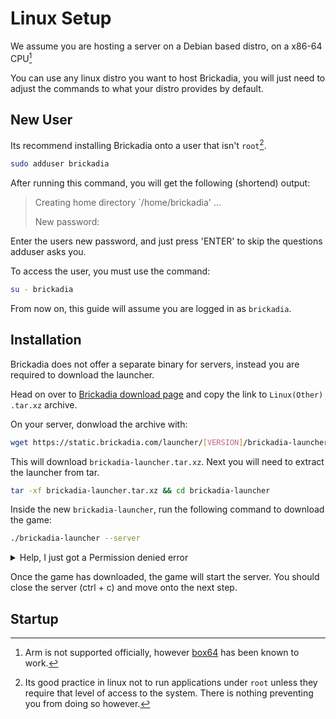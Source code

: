# Linux Setup

We assume you are hosting a server on a Debian based distro, on a x86-64 CPU[^arm]

You can use any linux distro you want to host Brickadia, you will just need to adjust the commands to what your distro provides by default.

## New User

Its recommend installing Brickadia onto a user that isn't `root`[^root].

```sh
sudo adduser brickadia
```

After running this command, you will get the following (shortend) output:

> Creating home directory `/home/brickadia' ...
>
> New password:

Enter the users new password, and just press 'ENTER' to skip the questions adduser asks you.

To access the user, you must use the command:

```sh
su - brickadia
```

From now on, this guide will assume you are logged in as `brickadia`.

## Installation

Brickadia does not offer a separate binary for servers, instead you are required to download the launcher.

Head on over to [Brickadia download page](https://brickadia.com/download) and copy the link to `Linux(Other) .tar.xz` archive.

On your server, donwload the archive with:
```sh
wget https://static.brickadia.com/launcher/[VERSION]/brickadia-launcher.tar.xz
```

This will download `brickadia-launcher.tar.xz`. Next you will need to extract the launcher from tar.

```sh
tar -xf brickadia-launcher.tar.xz && cd brickadia-launcher
```

Inside the new `brickadia-launcher`, run the following command to download the game:

```sh
./brickadia-launcher --server
```

<details>
  <summary>Help, I just got a Permission denied error</summary>

  If you get the following error: `./brickadia-launcher: Permission denied`, you will need to run:

  ```sh
  chmod +x ./brickadia-launcher
  ```
</details>

Once the game has downloaded, the game will start the server. You should close the server (ctrl + c) and move onto the next step.

## Startup





[^root]: Its good practice in linux not to run applications under `root` unless they require that level of access to the system. There is nothing preventing you from doing so however.
[^arm]: Arm is not supported officially, however [box64](https://github.com/ptitSeb/box64) has been known to work.
